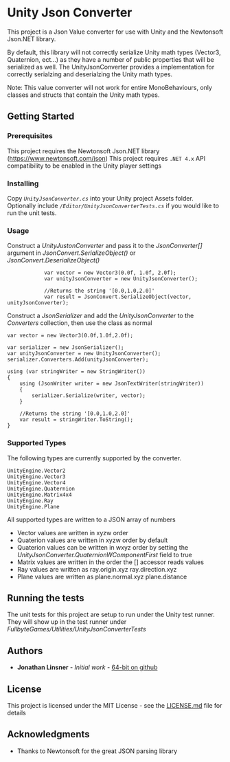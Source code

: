 # Unity Json Converter

This project is a Json Value converter for use with Unity and the Newtonsoft Json.NET library.

By default, this library will not correctly serialize Unity math types (Vector3, Quaternion, ect...) as they have a number of public properties that will be serialized as well. The UnityJsonConverter provides a implementation for correctly serialzing and deserialzing the Unity math types.

Note: This value converter will not work for entire MonoBehaviours, only classes and structs that contain the Unity math types.

## Getting Started
### Prerequisites

This project requires the Newtonsoft Json.NET library (https://www.newtonsoft.com/json)
This project requires `.NET 4.x` API compatibility to be enabled in the Unity player settings

### Installing

Copy _```UnityJsonConverter.cs```_ into your Unity project Assets folder.
Optionally include _```/Editor/UnityJsonConverterTests.cs```_ if you would like to run the unit tests.

### Usage
Construct a _UnityJustonConverter_ and pass it to the _JsonConverter[]_ argument in _JsonConvert.SerializeObject()_ or _JsonConvert.DeserializeObject()_
````
            var vector = new Vector3(0.0f, 1.0f, 2.0f);
            var unityJsonConverter = new UnityJsonConverter();

            //Returns the string '[0.0,1.0,2.0]'
            var result = JsonConvert.SerializeObject(vector, unityJsonConverter);
````
Construct a _JsonSerializer_ and add the _UnityJsonConverter_ to the _Converters_ collection, then use the class as normal
````
var vector = new Vector3(0.0f,1.0f,2.0f);

var serializer = new JsonSerializer();
var unityJsonConverter = new UnityJsonConverter();
serializer.Converters.Add(unityJsonConverter);

using (var stringWriter = new StringWriter())
{
    using (JsonWriter writer = new JsonTextWriter(stringWriter))
    {
        serializer.Serialize(writer, vector);
    }

    //Returns the string '[0.0,1.0,2.0]'
    var result = stringWriter.ToString();
}
````

### Supported Types
The following types are currently supported by the converter.
````
UnityEngine.Vector2
UnityEngine.Vector3
UnityEngine.Vector4
UnityEngine.Quaternion
UnityEngine.Matrix4x4
UnityEngine.Ray
UnityEngine.Plane
````
All supported types are written to a JSON array of numbers
* Vector values are written in xyzw order
* Quaterion values are written in xyzw order by default
* Quaterion values can be written in wxyz order by setting the _UnityJsonConverter.QuaternionWComponentFirst_ field to true
* Matrix values are written in the order the [] accessor reads values
* Ray values are written as ray.origin.xyz ray.direction.xyz
* Plane values are written as plane.normal.xyz plane.distance

## Running the tests

The unit tests for this project are setup to run under the Unity test runner.
They will show up in the test runner under _FullbyteGames/Utilities/UnityJsonConverterTests_


## Authors

* **Jonathan Linsner** - *Initial work* - [64-bit on github](https://github.com/64-bit/)

## License

This project is licensed under the MIT License - see the [LICENSE.md](LICENSE.md) file for details

## Acknowledgments

* Thanks to Newtonsoft for the great JSON parsing library
